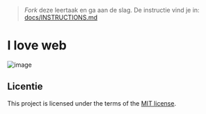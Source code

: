 > _Fork_ deze leertaak en ga aan de slag. De instructie vind je in: [docs/INSTRUCTIONS.md](docs/INSTRUCTIONS.md)
# I love web

![image](https://github.com/Demivdm/i-love-web-app/assets/112861166/1ee4107a-a6b0-4829-9758-81340a468b29)

## Licentie

This project is licensed under the terms of the [MIT license](./LICENSE).
